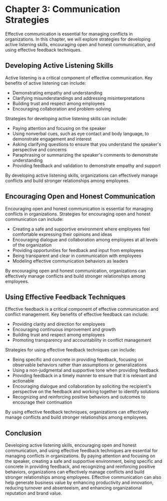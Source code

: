 Chapter 3: Communication Strategies
===================================

Effective communication is essential for managing conflicts in organizations. In this chapter, we will explore strategies for developing active listening skills, encouraging open and honest communication, and using effective feedback techniques.

Developing Active Listening Skills
----------------------------------

Active listening is a critical component of effective communication. Key benefits of active listening can include:

* Demonstrating empathy and understanding
* Clarifying misunderstandings and addressing misinterpretations
* Building trust and respect among employees
* Encouraging collaboration and problem-solving

Strategies for developing active listening skills can include:

* Paying attention and focusing on the speaker
* Using nonverbal cues, such as eye contact and body language, to demonstrate engagement and interest
* Asking clarifying questions to ensure that you understand the speaker's perspective and concerns
* Paraphrasing or summarizing the speaker's comments to demonstrate understanding
* Providing feedback and validation to demonstrate empathy and support

By developing active listening skills, organizations can effectively manage conflicts and build stronger relationships among employees.

Encouraging Open and Honest Communication
-----------------------------------------

Encouraging open and honest communication is essential for managing conflicts in organizations. Strategies for encouraging open and honest communication can include:

* Creating a safe and supportive environment where employees feel comfortable expressing their opinions and ideas
* Encouraging dialogue and collaboration among employees at all levels of the organization
* Providing opportunities for feedback and input from employees
* Being transparent and clear in communication with employees
* Modeling effective communication behaviors as leaders

By encouraging open and honest communication, organizations can effectively manage conflicts and build stronger relationships among employees.

Using Effective Feedback Techniques
-----------------------------------

Effective feedback is a critical component of effective communication and conflict management. Key benefits of effective feedback can include:

* Providing clarity and direction for employees
* Encouraging continuous improvement and growth
* Building trust and respect among employees
* Promoting transparency and accountability in conflict management

Strategies for using effective feedback techniques can include:

* Being specific and concrete in providing feedback, focusing on observable behaviors rather than assumptions or generalizations
* Using a non-judgmental and supportive tone when providing feedback
* Providing feedback in a timely manner to ensure that it is relevant and actionable
* Encouraging dialogue and collaboration by soliciting the recipient's perspective on the feedback and working together to identify solutions
* Recognizing and reinforcing positive behaviors and outcomes to encourage their continuation

By using effective feedback techniques, organizations can effectively manage conflicts and build stronger relationships among employees.

Conclusion
----------

Developing active listening skills, encouraging open and honest communication, and using effective feedback techniques are essential for managing conflicts in organizations. By paying attention and focusing on the speaker, creating a safe and supportive environment, being specific and concrete in providing feedback, and recognizing and reinforcing positive behaviors, organizations can effectively manage conflicts and build stronger relationships among employees. Effective communication can also help generate business value by enhancing productivity and innovation, reducing turnover and absenteeism, and enhancing organizational reputation and brand value.
